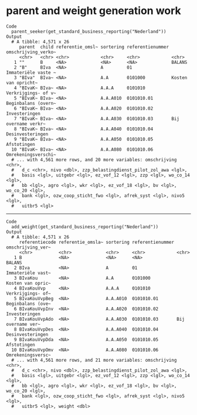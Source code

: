# parent and weight generation work

    Code
      parent_seeker(get_standard_business_reporting("Nederland"))
    Output
      # A tibble: 4,571 x 26
         parent  child referentie_omsl~ sortering referentienummer omschrijving_verko~
         <chr>   <chr> <chr>            <chr>     <chr>            <chr>              
       1 ""      B     <NA>             <NA>      <NA>             BALANS             
       2 "B"     BIva  <NA>             A         01               Immateriële vaste ~
       3 "BIva"  BIva~ <NA>             A.A       0101000          Kosten van opricht~
       4 "BIvaK~ BIva~ <NA>             A.A.A     0101010          Verkrijgings- of v~
       5 "BIvaK~ BIva~ <NA>             A.A.A010  0101010.01       Beginbalans (overn~
       6 "BIvaK~ BIva~ <NA>             A.A.A020  0101010.02       Investeringen      
       7 "BIvaK~ BIva~ <NA>             A.A.A030  0101010.03       Bij overname verkr~
       8 "BIvaK~ BIva~ <NA>             A.A.A040  0101010.04       Desinvesteringen   
       9 "BIvaK~ BIva~ <NA>             A.A.A050  0101010.05       Afstotingen        
      10 "BIvaK~ BIva~ <NA>             A.A.A080  0101010.06       Omrekeningsverschi~
      # ... with 4,561 more rows, and 20 more variables: omschrijving <chr>,
      #   d_c <chr>, nivo <dbl>, zzp_belastingdienst_pilot_zol_awa <lgl>,
      #   basis <lgl>, uitgebr <lgl>, ez_vof_12 <lgl>, zzp <lgl>, wo_co_14 <lgl>,
      #   bb <lgl>, agro <lgl>, wkr <lgl>, ez_vof_18 <lgl>, bv <lgl>, wo_co_20 <lgl>,
      #   bank <lgl>, ozw_coop_sticht_fwo <lgl>, afrek_syst <lgl>, nivo5 <lgl>,
      #   uitbr5 <lgl>

---

    Code
      add_weight(get_standard_business_reporting("Nederland"))
    Output
      # A tibble: 4,571 x 26
         referentiecode referentie_omsla~ sortering referentienummer omschrijving_ver~
         <chr>          <chr>             <chr>     <chr>            <chr>            
       1 B              <NA>              <NA>      <NA>             BALANS           
       2 BIva           <NA>              A         01               Immateriële vast~
       3 BIvaKou        <NA>              A.A       0101000          Kosten van opric~
       4 BIvaKouVvp     <NA>              A.A.A     0101010          Verkrijgings- of~
       5 BIvaKouVvpBeg  <NA>              A.A.A010  0101010.01       Beginbalans (ove~
       6 BIvaKouVvpInv  <NA>              A.A.A020  0101010.02       Investeringen    
       7 BIvaKouVvpAdo  <NA>              A.A.A030  0101010.03       Bij overname ver~
       8 BIvaKouVvpDes  <NA>              A.A.A040  0101010.04       Desinvesteringen 
       9 BIvaKouVvpDda  <NA>              A.A.A050  0101010.05       Afstotingen      
      10 BIvaKouVvpOmv  <NA>              A.A.A080  0101010.06       Omrekeningsversc~
      # ... with 4,561 more rows, and 21 more variables: omschrijving <chr>,
      #   d_c <chr>, nivo <dbl>, zzp_belastingdienst_pilot_zol_awa <lgl>,
      #   basis <lgl>, uitgebr <lgl>, ez_vof_12 <lgl>, zzp <lgl>, wo_co_14 <lgl>,
      #   bb <lgl>, agro <lgl>, wkr <lgl>, ez_vof_18 <lgl>, bv <lgl>, wo_co_20 <lgl>,
      #   bank <lgl>, ozw_coop_sticht_fwo <lgl>, afrek_syst <lgl>, nivo5 <lgl>,
      #   uitbr5 <lgl>, weight <dbl>

